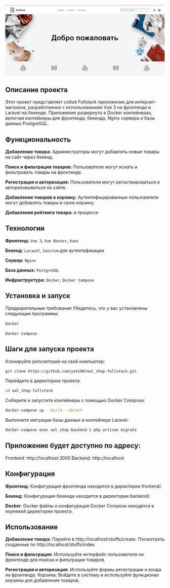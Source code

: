 ![Описание изображения](main.png)

## Описание проекта
Этот проект представляет собой Fullstack приложение для интернет-магазина, разработанное с использованием Vue 3 на фронтенде и Laravel на бекенде. Приложение развернуто в Docker контейнерах, включая контейнеры для фронтенда, бекенда, Nginx сервера и базы данных PostgreSQL.

## Функциональность
**Добавление товара:** Администраторы могут добавлять новые товары на сайт через бекенд.

**Поиск и фильтрация товаров:** Пользователи могут искать и фильтровать товары на фронтенде.

**Регистрация и авторизация:** Пользователи могут регистрироваться и авторизовываться на сайте.

**Добавление товаров в корзину:** Аутентифицированные пользователи могут добавлять товары в свою корзину.

**Добавления рейтинга товара:** в процессе

## Технологии
**Фронтенд:** `Vue 3`, `Vue Router`, `Vuex`

**Бекенд:** `Laravel`, `Sanctum` для аутентификации

**Сервер:** `Nginx`

**База данных:** `PostgreSQL`

**Инфраструктура:** `Docker`, `Docker Compose`

## Установка и запуск
Предварительные требования
Убедитесь, что у вас установлены следующие программы:

`Docker`

`Docker Compose`

## Шаги для запуска проекта
Клонируйте репозиторий на свой компьютер:
```bash
git clone https://github.com/yato90/owl_shop-fullstack.git
```
Перейдите в директорию проекта:
```bash
cd owl_shop-fullstack
```
Соберите и запустите контейнеры с помощью Docker Compose:
```bash
docker-compose up --build --detach
```
Выполните миграции базы данных в контейнере Laravel:
```bash
docker-compose exec owl_shop-backend-1 php artisan migrate
```
## Приложение будет доступно по адресу:

Frontend: http://localhost:3000
Backend: http://localhost

## Конфигурация
**Фронтенд**: Конфигурация фронтенда находится в директории frontend/.

**Бекенд**: Конфигурация бекенда находится в директории backend/.

**Docker**: Docker файлы и конфигурация Docker Compose находятся в корневой директории проекта.

## Использование
**Добавление товара**: Перейти в http://localhost/stuffs/create. Посмотреть созданные по http://localhost/stuffs/index

**Поиск и фильтрация**: Используйте интерфейс пользователя на фронтенде для поиска и фильтрации товаров.

**Регистрация и авторизация**: Используйте формы регистрации и входа на фронтенде.
Корзина: Войдите в систему и используйте функционал корзины для добавления товаров.